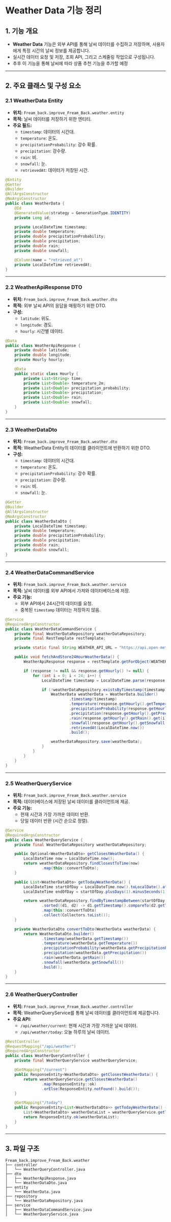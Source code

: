 # Weather Data 기능 정리

## 1. 기능 개요

- **Weather Data** 기능은 외부 API를 통해 날씨 데이터를 수집하고 저장하며, 사용자에게 특정 시간의 날씨 정보를 제공합니다.
- 실시간 데이터 요청 및 저장, 조회 API, 그리고 스케줄링 작업으로 구성됩니다.
- 추후 이 기능을 통해 날씨에 따라 상품 추천 기능을 추가할 예정
---

## 2. 주요 클래스 및 구성 요소

### 2.1 WeatherData Entity

- **위치:** `Fream_back.improve_Fream_Back.weather.entity`
- **목적:** 날씨 데이터를 저장하기 위한 엔티티.
- **주요 필드:**
    - `timestamp`: 데이터의 시간대.
    - `temperature`: 온도.
    - `precipitationProbability`: 강수 확률.
    - `precipitation`: 강수량.
    - `rain`: 비.
    - `snowfall`: 눈.
    - `retrievedAt`: 데이터가 저장된 시간.

```java
@Entity
@Getter
@Builder
@AllArgsConstructor
@NoArgsConstructor
public class WeatherData {
    @Id
    @GeneratedValue(strategy = GenerationType.IDENTITY)
    private Long id;

    private LocalDateTime timestamp;
    private double temperature;
    private double precipitationProbability;
    private double precipitation;
    private double rain;
    private double snowfall;

    @Column(name = "retrieved_at")
    private LocalDateTime retrievedAt;
}
```

---

### 2.2 WeatherApiResponse DTO

- **위치:** `Fream_back.improve_Fream_Back.weather.dto`
- **목적:** 외부 날씨 API의 응답을 매핑하기 위한 DTO.
- **구성:**
    - `latitude`: 위도.
    - `longitude`: 경도.
    - `hourly`: 시간별 데이터.

```java
@Data
public class WeatherApiResponse {
    private double latitude;
    private double longitude;
    private Hourly hourly;

    @Data
    public static class Hourly {
        private List<String> time;
        private List<Double> temperature_2m;
        private List<Double> precipitation_probability;
        private List<Double> precipitation;
        private List<Double> rain;
        private List<Double> snowfall;
    }
}
```

---

### 2.3 WeatherDataDto

- **위치:** `Fream_back.improve_Fream_Back.weather.dto`
- **목적:** WeatherData Entity의 데이터를 클라이언트에 반환하기 위한 DTO.
- **구성:**
    - `timestamp`: 데이터의 시간대.
    - `temperature`: 온도.
    - `precipitationProbability`: 강수 확률.
    - `precipitation`: 강수량.
    - `rain`: 비.
    - `snowfall`: 눈.

```java
@Getter
@Builder
@AllArgsConstructor
@NoArgsConstructor
public class WeatherDataDto {
    private LocalDateTime timestamp;
    private double temperature;
    private double precipitationProbability;
    private double precipitation;
    private double rain;
    private double snowfall;
}
```

---

### 2.4 WeatherDataCommandService

- **위치:** `Fream_back.improve_Fream_Back.weather.service`
- **목적:** 날씨 데이터를 외부 API에서 가져와 데이터베이스에 저장.
- **주요 기능:**
    - 외부 API에서 24시간의 데이터를 요청.
    - 중복된 `timestamp` 데이터는 저장하지 않음.

```java
@Service
@RequiredArgsConstructor
public class WeatherDataCommandService {
    private final WeatherDataRepository weatherDataRepository;
    private final RestTemplate restTemplate;

    private static final String WEATHER_API_URL = "https://api.open-meteo.com/v1/forecast?latitude=36.5&longitude=127.75&hourly=temperature_2m,precipitation_probability,precipitation,rain,snowfall&timezone=auto";

    public void fetchAndStore24HourWeatherData() {
        WeatherApiResponse response = restTemplate.getForObject(WEATHER_API_URL, WeatherApiResponse.class);

        if (response != null && response.getHourly() != null) {
            for (int i = 0; i < 24; i++) {
                LocalDateTime timestamp = LocalDateTime.parse(response.getHourly().getTime().get(i), DateTimeFormatter.ISO_DATE_TIME);

                if (!weatherDataRepository.existsByTimestamp(timestamp)) {
                    WeatherData weatherData = WeatherData.builder()
                            .timestamp(timestamp)
                            .temperature(response.getHourly().getTemperature_2m().get(i))
                            .precipitationProbability(response.getHourly().getPrecipitation_probability().get(i))
                            .precipitation(response.getHourly().getPrecipitation().get(i))
                            .rain(response.getHourly().getRain().get(i))
                            .snowfall(response.getHourly().getSnowfall().get(i))
                            .retrievedAt(LocalDateTime.now())
                            .build();

                    weatherDataRepository.save(weatherData);
                }
            }
        }
    }
}
```

---

### 2.5 WeatherQueryService

- **위치:** `Fream_back.improve_Fream_Back.weather.service`
- **목적:** 데이터베이스에 저장된 날씨 데이터를 클라이언트에 제공.
- **주요 기능:**
    - 현재 시간과 가장 가까운 데이터 반환.
    - 당일 데이터 반환 (시간 순으로 정렬).

```java
@Service
@RequiredArgsConstructor
public class WeatherQueryService {
    private final WeatherDataRepository weatherDataRepository;

    public Optional<WeatherDataDto> getClosestWeatherData() {
        LocalDateTime now = LocalDateTime.now();
        return weatherDataRepository.findClosestToTime(now)
                .map(this::convertToDto);
    }

    public List<WeatherDataDto> getTodayWeatherData() {
        LocalDateTime startOfDay = LocalDateTime.now().toLocalDate().atStartOfDay();
        LocalDateTime endOfDay = startOfDay.plusDays(1).minusSeconds(1);

        return weatherDataRepository.findByTimestampBetween(startOfDay, endOfDay).stream()
                .sorted((d1, d2) -> d1.getTimestamp().compareTo(d2.getTimestamp()))
                .map(this::convertToDto)
                .collect(Collectors.toList());
    }

    private WeatherDataDto convertToDto(WeatherData weatherData) {
        return WeatherDataDto.builder()
                .timestamp(weatherData.getTimestamp())
                .temperature(weatherData.getTemperature())
                .precipitationProbability(weatherData.getPrecipitationProbability())
                .precipitation(weatherData.getPrecipitation())
                .rain(weatherData.getRain())
                .snowfall(weatherData.getSnowfall())
                .build();
    }
}
```

---

### 2.6 WeatherQueryController

- **위치:** `Fream_back.improve_Fream_Back.weather.controller`
- **목적:** WeatherQueryService를 통해 날씨 데이터를 클라이언트에 제공합니다.
- **주요 API:**
    - `/api/weather/current`: 현재 시간과 가장 가까운 날씨 데이터.
    - `/api/weather/today`: 오늘 하루의 날씨 데이터.

```java
@RestController
@RequestMapping("/api/weather")
@RequiredArgsConstructor
public class WeatherQueryController {
    private final WeatherQueryService weatherQueryService;

    @GetMapping("/current")
    public ResponseEntity<WeatherDataDto> getClosestWeatherData() {
        return weatherQueryService.getClosestWeatherData()
                .map(ResponseEntity::ok)
                .orElse(ResponseEntity.notFound().build());
    }

    @GetMapping("/today")
    public ResponseEntity<List<WeatherDataDto>> getTodayWeatherData() {
        List<WeatherDataDto> weatherDataList = weatherQueryService.getTodayWeatherData();
        return ResponseEntity.ok(weatherDataList);
    }
}
```

---

## 3. 파일 구조

```
Fream_back.improve_Fream_Back.weather
├── controller
│   └── WeatherQueryController.java
├── dto
│   ├── WeatherApiResponse.java
│   └── WeatherDataDto.java
├── entity
│   └── WeatherData.java
├── repository
│   └── WeatherDataRepository.java
├── service
│   ├── WeatherDataCommandService.java
│   └── WeatherQueryService.java
```

